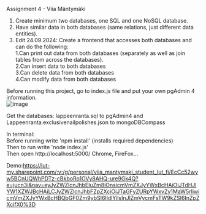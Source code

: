 Assignment 4 - Viia Mäntymäki

1. Create minimum two databases, one SQL and one NoSQL database.  
2. Have similar data in both databases (same relations, just different data entities).  
3. Edit 24.09.2024: Create a frontend that accesses both databases and can do the following:   
    1.Can print out data from both databases (separately as well as join tables from across the databases).  
    2.Can insert data to both databases  
    3.Can delete data from both databases  
    4.Can modify data from both databases  

Before running this project, go to index.js file and put your own pgAdmin 4 information.  
![image](https://github.com/user-attachments/assets/03732fda-ce8f-45ea-a15d-801d4c22cc33)

Get the databases: lappeenranta.sql to pgAdmin4 and Lappeenranta.exclusivenailpolishes.json to mongoDBCompass  


In terminal:  
Before running write 'npm install' (installs required dependencies)  
Then to run write 'node index.js'  
Then open http://localhost:5000/ Chrome, FireFox...  

Demo:https://lut-my.sharepoint.com/:v:/g/personal/viia_mantymaki_student_lut_fi/EcCc52wyw5BCnUQWhPDTz-cBkboRo1OVy8AHQ-ure9Gk4Q?e=jucn3i&nav=eyJyZWZlcnJhbEluZm8iOnsicmVmZXJyYWxBcHAiOiJTdHJlYW1XZWJBcHAiLCJyZWZlcnJhbFZpZXciOiJTaGFyZURpYWxvZy1MaW5rIiwicmVmZXJyYWxBcHBQbGF0Zm9ybSI6IldlYiIsInJlZmVycmFsTW9kZSI6InZpZXcifX0%3D

